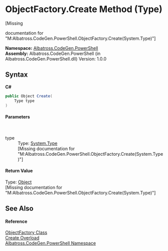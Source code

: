 # ObjectFactory.Create Method (Type)
 

\[Missing <summary> documentation for "M:Albatross.CodeGen.PowerShell.ObjectFactory.Create(System.Type)"\]

**Namespace:**&nbsp;<a href="73820E42">Albatross.CodeGen.PowerShell</a><br />**Assembly:**&nbsp;Albatross.CodeGen.PowerShell (in Albatross.CodeGen.PowerShell.dll) Version: 1.0.0

## Syntax

**C#**<br />
``` C#
public Object Create(
	Type type
)
```


#### Parameters
&nbsp;<dl><dt>type</dt><dd>Type: <a href="http://msdn2.microsoft.com/en-us/library/42892f65" target="_blank">System.Type</a><br />\[Missing <param name="type"/> documentation for "M:Albatross.CodeGen.PowerShell.ObjectFactory.Create(System.Type)"\]</dd></dl>

#### Return Value
Type: <a href="http://msdn2.microsoft.com/en-us/library/e5kfa45b" target="_blank">Object</a><br />\[Missing <returns> documentation for "M:Albatross.CodeGen.PowerShell.ObjectFactory.Create(System.Type)"\]

## See Also


#### Reference
<a href="A395EE45">ObjectFactory Class</a><br /><a href="89016FAF">Create Overload</a><br /><a href="73820E42">Albatross.CodeGen.PowerShell Namespace</a><br />